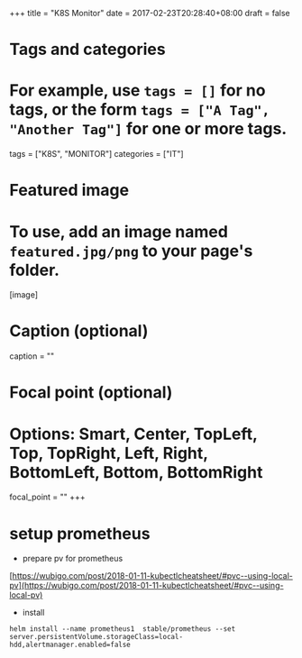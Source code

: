 +++
title = "K8S Monitor"
date = 2017-02-23T20:28:40+08:00
draft = false

# Tags and categories
# For example, use `tags = []` for no tags, or the form `tags = ["A Tag", "Another Tag"]` for one or more tags.
tags = ["K8S", "MONITOR"]
categories = ["IT"]

# Featured image
# To use, add an image named `featured.jpg/png` to your page's folder. 
[image]
  # Caption (optional)
  caption = ""

  # Focal point (optional)
  # Options: Smart, Center, TopLeft, Top, TopRight, Left, Right, BottomLeft, Bottom, BottomRight
  focal_point = ""
+++

# setup prometheus

* prepare pv for prometheus

[https://wubigo.com/post/2018-01-11-kubectlcheatsheet/#pvc--using-local-pv](https://wubigo.com/post/2018-01-11-kubectlcheatsheet/#pvc--using-local-pv)

* install

```
helm install --name prometheus1  stable/prometheus --set server.persistentVolume.storageClass=local-hdd,alertmanager.enabled=false
```



